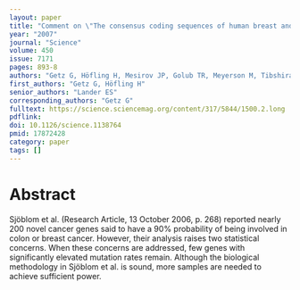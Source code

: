 ```yaml
---
layout: paper
title: "Comment on \"The consensus coding sequences of human breast and colorectal cancers\""
year: "2007"
journal: "Science"
volume: 450
issue: 7171
pages: 893-8
authors: "Getz G, Höfling H, Mesirov JP, Golub TR, Meyerson M, Tibshirani R, Lander ES"
first_authors: "Getz G, Höfling H"
senior_authors: "Lander ES"
corresponding_authors: "Getz G"
fulltext: https://science.sciencemag.org/content/317/5844/1500.2.long
pdflink:
doi: 10.1126/science.1138764
pmid: 17872428
category: paper
tags: []
---
```


# Abstract

Sjöblom et al. (Research Article, 13 October 2006, p. 268) reported nearly 200 novel cancer genes said to have a 90% probability of being involved in colon or breast cancer. However, their analysis raises two statistical concerns. When these concerns are addressed, few genes with significantly elevated mutation rates remain. Although the biological methodology in Sjöblom et al. is sound, more samples are needed to achieve sufficient power.
